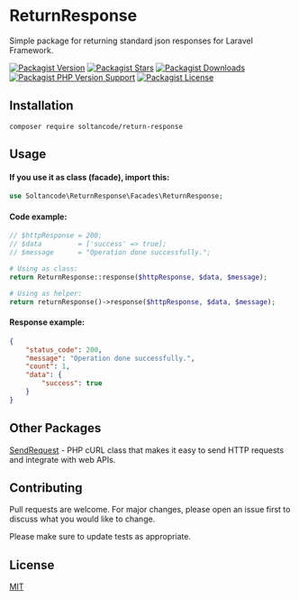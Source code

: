 # ReturnResponse

Simple package for returning standard json responses for Laravel Framework.

[![Packagist Version](https://img.shields.io/packagist/v/soltancode/return-response?label=stable)](https://packagist.org/packages/soltancode/return-response)
[![Packagist Stars](https://img.shields.io/packagist/stars/soltancode/return-response)](https://packagist.org/packages/soltancode/return-response)
[![Packagist Downloads](https://img.shields.io/packagist/dt/soltancode/return-response)](https://packagist.org/packages/soltancode/return-response)
[![Packagist PHP Version Support](https://img.shields.io/packagist/php-v/soltancode/return-response)](https://packagist.org/packages/soltancode/return-response)
[![Packagist License](https://img.shields.io/packagist/l/soltancode/return-response)](https://github.com/soltancode/ReturnResponse/blob/main/LICENSE)

## Installation



```
composer require soltancode/return-response
```

## Usage

#### If you use it as class (facade), import this:
```php
use Soltancode\ReturnResponse\Facades\ReturnResponse;
```

#### Code example:
```php
// $httpResponse = 200;
// $data         = ['success' => true];
// $message      = "Operation done successfully.";

# Using as class:
return ReturnResponse::response($httpResponse, $data, $message);

# Using as helper:
return returnResponse()->response($httpResponse, $data, $message);
```

#### Response example:
```json
{
    "status_code": 200,
    "message": "Operation done successfully.",
    "count": 1,
    "data": {
        "success": true
    }
}
```

## Other Packages
[SendRequest](https://github.com/soltancode/SendRequest) - PHP cURL class that makes it easy to send HTTP requests and integrate with web APIs.

## Contributing
Pull requests are welcome. For major changes, please open an issue first to discuss what you would like to change.

Please make sure to update tests as appropriate.

## License
[MIT](https://github.com/soltancode/ReturnResponse/blob/main/LICENSE)